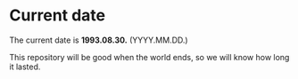 # Current date

The current date is **1993.08.30.** (YYYY.MM.DD.)

This repository will be good when the world ends, so we will know how long it lasted.